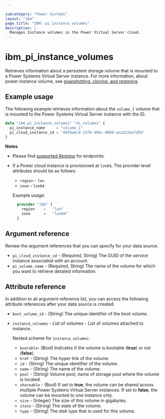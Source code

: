 ```yaml
---

subcategory: "Power Systems"
layout: "ibm"
page_title: "IBM: pi_instance_volumes"
description: |-
  Manages Instance volumes in the Power Virtual Server cloud.
---
```


# ibm_pi_instance_volumes
Retrieves information about a persistent storage volume that is mounted to a Power Systems Virtual Server instance. For more information, about power instance volume, see [snapshotting, cloning, and restoring](https://cloud.ibm.com/docs/power-iaas?topic=power-iaas-volume-snapshot-clone).

## Example usage
The following example retrieves information about the `volume_1` volume that is mounted to the Power Systems Virtual Server instance with the ID.

```terraform
data "ibm_pi_instance_volumes" "ds_volumes" {
  pi_instance_name     = "volume_1"
  pi_cloud_instance_id = "49fba6c9-23f8-40bc-9899-aca322ee7d5b"
}
```

**Notes**
* Please find [supported Regions](https://cloud.ibm.com/apidocs/power-cloud#endpoint) for endpoints.
* If a Power cloud instance is provisioned at `lon04`, The provider level attributes should be as follows:
  * `region` - `lon`
  * `zone` - `lon04`
  
  Example usage:
  
  ```terraform
    provider "ibm" {
      region    =   "lon"
      zone      =   "lon04"
    }
  ```

## Argument reference
Review the argument references that you can specify for your data source. 

- `pi_cloud_instance_id` - (Required, String) The GUID of the service instance associated with an account.
- `pi_volume_name` - (Required, String) The name of the volume for which you want to retrieve detailed information.

## Attribute reference
In addition to all argument reference list, you can access the following attribute references after your data source is created. 

- `boot_volume_id` - (String) The unique identifier of the boot volume.
- `instance_volumes` - List of volumes - List of volumes attached to instance.

  Nested scheme for `instance_volumes`:
    - `bootable`- (Bool) Indicates if the volume is bootable (**true**) or not (**false**).
	- `href` - (String) The hyper link of the volume.
	- `id` - (String) The unique identifier of the volume.
	- `name` - (String) The name of the volume.
	- `pool` - (String) Volume pool, name of storage pool where the volume is located.
	- `shareable` -  (Bool) If set to **true**, the volume can be shared across multiple Power Systems Virtual Server instances. If set to **false**, the volume can be mounted to one instance only.
	- `size` - (Integer) The size of this volume in gigabytes.
	- `state` - (String) The state of the volume.
	- `type` - (String) The disk type that is used for this volume.
